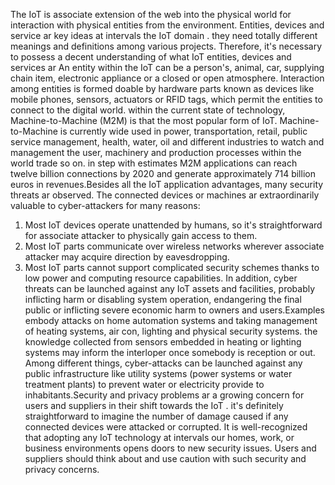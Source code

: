 The IoT is associate extension of the web into the physical world
for interaction with physical entities from the environment. Entities, devices
and service ar key ideas at intervals the IoT domain . they need totally different meanings and definitions among
various projects. Therefore, it's necessary to possess a decent understanding of what IoT entities, devices and services ar
An entity within the IoT can be a person's, animal, car, supplying chain item,
electronic appliance or a closed or open atmosphere. Interaction among entities is formed doable by hardware parts known as devices like
mobile phones, sensors, actuators or RFID tags, which permit the entities to
connect to the digital world. within the current state of technology, Machine-to-Machine (M2M) is that the
most popular form of IoT. Machine-to-Machine is currently wide used in
power, transportation, retail, public service management, health, water, oil
and different industries to watch and management the user, machinery and production
processes within the world trade so on. in step with estimates
M2M applications can reach twelve billion connections by 2020 and generate
approximately 714 billion euros in revenues.Besides all the IoT application advantages, many security threats ar
observed. The connected devices or machines ar extraordinarily valuable
to cyber-attackers for many reasons:
1. Most IoT devices operate unattended by humans, so it's straightforward for associate
attacker to physically gain access to them.
2. Most IoT parts communicate over wireless networks wherever associate
attacker may acquire direction by eavesdropping.
3. Most IoT parts cannot support complicated security schemes thanks to
low power and computing resource capabilities.
In addition, cyber threats can be launched against any IoT assets
and facilities, probably inflicting harm or disabling system operation,
endangering the final public or inflicting severe economic harm to
owners and users.Examples embody attacks on home automation
systems and taking management of heating systems, air con, lighting
and physical security systems. the knowledge collected from sensors
embedded in heating or lighting systems may inform the interloper once
somebody is reception or out. Among different things, cyber-attacks can be
launched against any public infrastructure like utility systems (power systems or water treatment plants) to prevent water or electricity provide to
inhabitants.Security and privacy problems ar a growing concern for users and suppliers
in their shift towards the IoT . it's definitely straightforward to imagine the number
of damage caused if any connected devices were attacked or corrupted.
It is well-recognized that adopting any IoT technology at intervals our homes,
work, or business environments opens doors to new security issues. Users
and suppliers should think about and use caution with such security and privacy
concerns.
